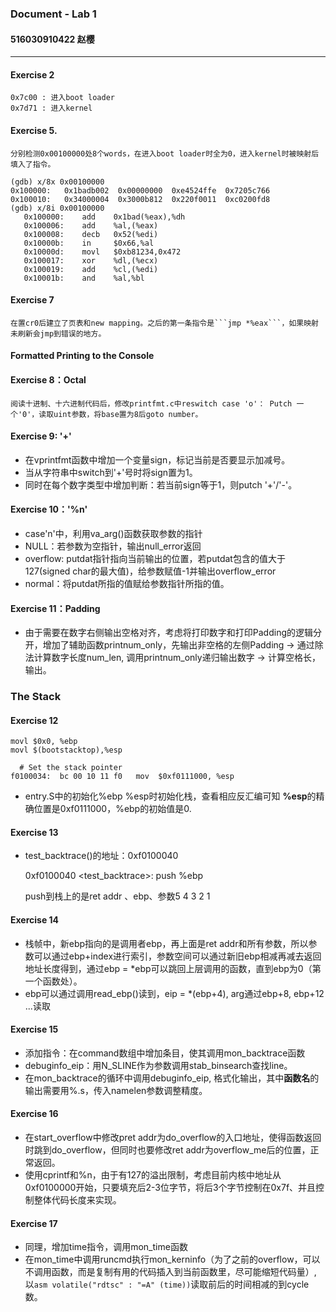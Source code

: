 ### Document - Lab 1    
#### 516030910422 赵樱
---

#### Exercise 2
    0x7c00 : 进入boot loader
    0x7d71 : 进入kernel

#### Exercise 5. 
    分别检测0x00100000处8个words，在进入boot loader时全为0，进入kernel时被映射后填入了指令。
```
(gdb) x/8x 0x00100000
0x100000:	0x1badb002	0x00000000	0xe4524ffe	0x7205c766
0x100010:	0x34000004	0x3000b812	0x220f0011	0xc0200fd8
(gdb) x/8i 0x00100000
   0x100000:	add    0x1bad(%eax),%dh
   0x100006:	add    %al,(%eax)
   0x100008:	decb   0x52(%edi)
   0x10000b:	in     $0x66,%al
   0x10000d:	movl   $0xb81234,0x472
   0x100017:	xor    %dl,(%ecx)
   0x100019:	add    %cl,(%edi)
   0x10001b:	and    %al,%bl
```

#### Exercise 7
    在置cr0后建立了页表和new mapping。之后的第一条指令是```jmp *%eax```，如果映射未刷新会jmp到错误的地方。

#### Formatted Printing to the Console
#### Exercise 8：Octal
    阅读十进制、十六进制代码后，修改printfmt.c中reswitch case 'o'： Putch 一个'0'，读取uint参数，将base置为8后goto number。

#### Exercise 9: '+'
- 在vprintfmt函数中增加一个变量sign，标记当前是否要显示加减号。
- 当从字符串中switch到'+'号时将sign置为1。
- 同时在每个数字类型中增加判断：若当前sign等于1，则putch '+'/'-'。

#### Exercise 10：'%n'
- case'n'中，利用va_arg()函数获取参数的指针
- NULL：若参数为空指针，输出null_error返回
- overflow: putdat指针指向当前输出的位置，若putdat包含的值大于127(signed char的最大值)，给参数赋值-1并输出overflow_error
- normal：将putdat所指的值赋给参数指针所指的值。

#### Exercise 11：Padding
- 由于需要在数字右侧输出空格对齐，考虑将打印数字和打印Padding的逻辑分开，增加了辅助函数printnum_only，先输出非空格的左侧Padding → 通过除法计算数字长度num_len, 调用printnum_only递归输出数字 → 计算空格长，输出。

### The Stack
#### Exercise 12

```
movl $0x0, %ebp 
movl $(bootstacktop),%esp

  # Set the stack pointer
f0100034:  bc 00 10 11 f0   mov  $0xf0111000, %esp
```
- entry.S中的初始化%ebp %esp时初始化栈，查看相应反汇编可知 **%esp**的精确位置是0xf0111000，%ebp的初始值是0.


#### Exercise 13

- test_backtrace()的地址：0xf0100040
 
  0xf0100040 <test_backtrace>:	push   %ebp

  push到栈上的是ret addr 、ebp、参数5 4 3 2 1

#### Exercise 14
- 栈帧中，新ebp指向的是调用者ebp，再上面是ret addr和所有参数，所以参数可以通过ebp+index进行索引，参数空间可以通过新旧ebp相减再减去返回地址长度得到，通过ebp = *ebp可以跳回上层调用的函数，直到ebp为0（第一个函数处）。
- ebp可以通过调用read_ebp()读到，eip = *(ebp+4), arg通过ebp+8, ebp+12 ...读取

#### Exercise 15
- 添加指令：在command数组中增加条目，使其调用mon_backtrace函数
- debuginfo_eip：用N_SLINE作为参数调用stab_binsearch查找line。
- 在mon_backtrace的循环中调用debuginfo_eip, 格式化输出，其中**函数名**的输出需要用%.s，传入namelen参数调整精度。 

#### Exercise 16
- 在start_overflow中修改pret addr为do_overflow的入口地址，使得函数返回时跳到do_overflow，但同时也要修改ret addr为overflow_me后的位置，正常返回。
- 使用cprintf和%n，由于有127的溢出限制，考虑目前内核中地址从0xf0100000开始，只要填充后2-3位字节，将后3个字节控制在0x7f、并且控制整体代码长度来实现。
#### Exercise 17
- 同理，增加time指令，调用mon_time函数
- 在mon_time中调用runcmd执行mon_kerninfo（为了之前的overflow，可以不调用函数，而是复制有用的代码插入到当前函数里，尽可能缩短代码量）, 以```asm volatile("rdtsc" : "=A" (time))```读取前后的时间相减的到cycle数。


